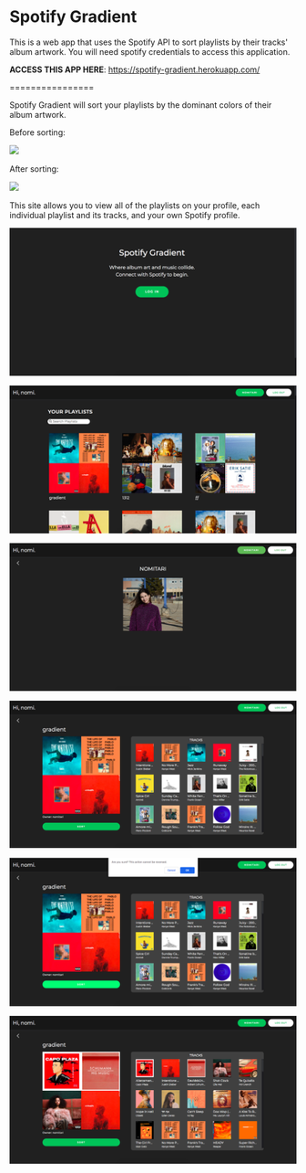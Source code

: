 Spotify Gradient
================

This is a web app that uses the Spotify API to sort playlists by their tracks' album artwork. 
You will need spotify credentials to access this application. 


**ACCESS THIS APP HERE**: https://spotify-gradient.herokuapp.com/

================

Spotify Gradient will sort your playlists by the dominant colors of their album artwork.

Before sorting:

![](READMEimg/tracks-unsorted.gif)

After sorting:

![](READMEimg/tracks-sorted.gif)



This site allows you to view all of the playlists on your profile, each individual playlist and its tracks, and your own Spotify profile.



![](READMEimg/login-view.png)

![](READMEimg/main-view.png)

![](READMEimg/user-view.png)

![](READMEimg/playlist-unsorted.png)

![](READMEimg/playlist-sort-verify.png)

![](READMEimg/playlist-sorted.png)





